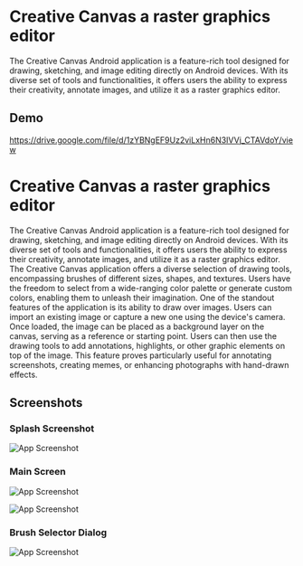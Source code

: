 
# Creative Canvas a raster graphics editor

The Creative Canvas Android application is a feature-rich tool designed for drawing, sketching, and image editing directly on Android devices. With its diverse set of tools and functionalities, it offers users the ability to express their creativity, annotate images, and utilize it as a raster graphics editor.


## Demo

https://drive.google.com/file/d/1zYBNgEF9Uz2viLxHn6N3IVVj_CTAVdoY/view

# Creative Canvas a raster graphics editor

The Creative Canvas Android application is a feature-rich tool designed for drawing, sketching, and image editing directly on Android devices. With its diverse set of tools and functionalities, it offers users the ability to express their creativity, annotate images, and utilize it as a raster graphics editor.
The Creative Canvas application offers a diverse selection of drawing tools, encompassing brushes of different sizes, shapes, and textures. Users have the freedom to select from a wide-ranging color palette or generate custom colors, enabling them to unleash their imagination.
One of the standout features of the application is its ability to draw over images. Users can import an existing image or capture a new one using the device's camera. Once loaded, the image can be placed as a background layer on the canvas, serving as a reference or starting point. Users can then use the drawing tools to add annotations, highlights, or other graphic elements on top of the image. This feature proves particularly useful for annotating screenshots, creating memes, or enhancing photographs with hand-drawn effects.


## Screenshots

### Splash Screenshot

![App Screenshot](https://github.com/sahidrajaansari/Creative-Canvas/blob/main/three.jpg?raw=true)

### Main Screen


![App Screenshot](https://github.com/sahidrajaansari/Creative-Canvas/blob/main/four.jpg?raw=true)


![App Screenshot](https://github.com/sahidrajaansari/Creative-Canvas/blob/main/two.jpg?raw=true)

### Brush Selector Dialog

![App Screenshot](https://github.com/sahidrajaansari/Creative-Canvas/blob/main/one.jpg?raw=true)
